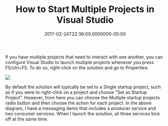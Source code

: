 ﻿---
title: How to Start Multiple Projects in Visual Studio
date: "2017-02-24T22:36:00.0000000-05:00"
description: >
featuredImage: /img/vslogo-760x360.png
---

If you have multiple projects that need to interact with one another, you can configure Visual Studio to launch multiple projects whenever you press F5/ctrl+F5. To do so, right-click on the solution and go to Properties:

![](/img/visual-studio-multiple-startup-projects.png)

By default the solution will typically be set to a Single startup project, such as if you were to right-click on a project and choose "Set as Startup Project". However, from here you can choose the Mutliple startup projects radio button and then choose the action for each project. In the above diagram, I have a messaging demo that includes a producer service and two consumer services. When I launch the solution, all three services kick off at the same time.

